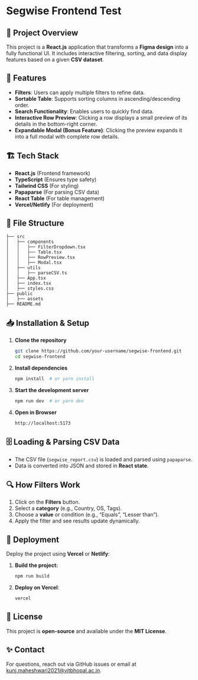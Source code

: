 # Segwise Frontend Test

## 🚀 Project Overview
This project is a **React.js** application that transforms a **Figma design** into a fully functional UI. It includes interactive filtering, sorting, and data display features based on a given **CSV dataset**.

## 🎯 Features
- **Filters**: Users can apply multiple filters to refine data.
- **Sortable Table**: Supports sorting columns in ascending/descending order.
- **Search Functionality**: Enables users to quickly find data.
- **Interactive Row Preview**: Clicking a row displays a small preview of its details in the bottom-right corner.
- **Expandable Modal (Bonus Feature)**: Clicking the preview expands it into a full modal with complete row details.

## 🏗️ Tech Stack
- **React.js** (Frontend framework)
- **TypeScript** (Ensures type safety)
- **Tailwind CSS** (For styling)
- **Papaparse** (For parsing CSV data)
- **React Table** (For table management)
- **Vercel/Netlify** (For deployment)

## 📂 File Structure
```
├── src
│   ├── components
│   │   ├── FilterDropdown.tsx
│   │   ├── Table.tsx
│   │   ├── RowPreview.tsx
│   │   ├── Modal.tsx
│   ├── utils
│   │   ├── parseCSV.ts
│   ├── App.tsx
│   ├── index.tsx
│   ├── styles.css
├── public
│   ├── assets
├── README.md
```

## 📥 Installation & Setup
1. **Clone the repository**
   ```sh
   git clone https://github.com/your-username/segwise-frontend.git
   cd segwise-frontend
   ```
2. **Install dependencies**
   ```sh
   npm install  # or yarn install
   ```
3. **Start the development server**
   ```sh
   npm run dev  # or yarn dev
   ```
4. **Open in Browser**
   ```
   http://localhost:5173
   ```

## 🗄️ Loading & Parsing CSV Data
- The CSV file (`segwise_report.csv`) is loaded and parsed using `papaparse`.
- Data is converted into JSON and stored in **React state**.

## 🔍 How Filters Work
1. Click on the **Filters** button.
2. Select a **category** (e.g., Country, OS, Tags).
3. Choose a **value** or condition (e.g., “Equals”, “Lesser than”).
4. Apply the filter and see results update dynamically.

## 🚀 Deployment
Deploy the project using **Vercel** or **Netlify**:
1. **Build the project:**
   ```sh
   npm run build
   ```
2. **Deploy on Vercel**:
   ```sh
   vercel
   ```

## 📜 License
This project is **open-source** and available under the **MIT License**.

## ✨ Contact
For questions, reach out via GitHub issues or email at [kunj.maheshwari2021@vitbhopal.ac.in](mailto:kunj.maheshwari2021@vitbhopal.ac.in).

